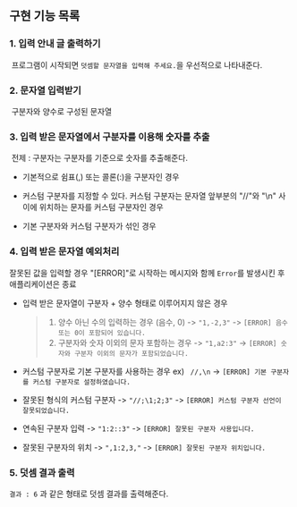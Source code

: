## 구현 기능 목록

### 1. 입력 안내 글 출력하기

​ 프로그램이 시작되면 `덧셈할 문자열을 입력해 주세요.`을 우선적으로 나타내준다.

### 2. 문자열 입력받기

​ 구분자와 양수로 구성된 문자열

### 3. 입력 받은 문자열에서 구분자를 이용해 숫자를 추출

​ 전제 : 구분자는 구분자를 기준으로 숫자를 추출해준다.

- 기본적으로 쉼표(,) 또는 콜론(:)을 구분자인 경우

- 커스텀 구분자를 지정할 수 있다. 커스텀 구분자는 문자열 앞부분의 "//"와 "\n" 사이에 위치하는 문자를 커스텀 구분자인 경우

- 기본 구분자와 커스텀 구분자가 섞인 경우

### 4. 입력 받은 문자열 예외처리

잘못된 값을 입력할 경우 "[ERROR]"로 시작하는 메시지와 함께 `Error`를 발생시킨 후 애플리케이션은 종료

- 입력 받은 문자열이 구분자 + 양수 형태로 이루어지지 않은 경우

  > 1.  양수 아닌 수의 입력하는 경우 (음수, 0) -> `"1,-2,3"` -> `[ERROR] 음수 또는 0이 포함되어 있습니다.`
  > 2.  구분자와 숫자 이외의 문자 포함하는 경우 -> `"1,a2:3"` -> `[ERROR] 숫자와 구분자 이외의 문자가 포함되었습니다.`

- 커스텀 구분자로 기본 구분자를 사용하는 경우 ex) ` //,\n` -> `[ERROR] 기본 구분자를 커스텀 구분자로 설정하였습니다.`

- 잘못된 형식의 커스텀 구분자 -> `"//;\1;2;3"` -> `[ERROR] 커스텀 구분자 선언이 잘못되었습니다.`

- 연속된 구분자 입력 -> `"1:2::3"` -> `[ERROR] 잘못된 구분자 사용입니다.`

- 잘못된 구분자의 위치 -> `",1:2,3,"` -> `[ERROR] 잘못된 구분자 위치입니다.`

### 5. 덧셈 결과 출력

`결과 : 6` 과 같은 형태로 덧셈 결과를 출력해준다.
